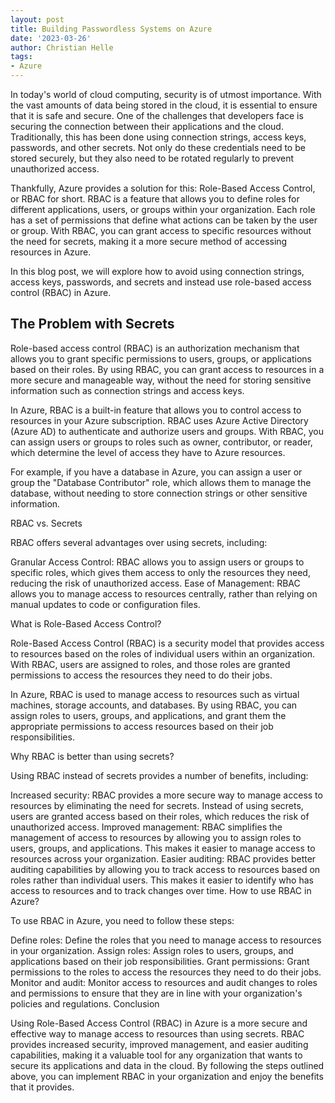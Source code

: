 ```yaml
---
layout: post
title: Building Passwordless Systems on Azure
date: '2023-03-26'
author: Christian Helle
tags: 
- Azure
---
```


In today's world of cloud computing, security is of utmost importance. With the vast amounts of data being stored in the cloud, it is essential to ensure that it is safe and secure. One of the challenges that developers face is securing the connection between their applications and the cloud. Traditionally, this has been done using connection strings, access keys, passwords, and other secrets. Not only do these credentials need to be stored securely, but they also need to be rotated regularly to prevent unauthorized access.

Thankfully, Azure provides a solution for this: Role-Based Access Control, or RBAC for short. RBAC is a feature that allows you to define roles for different applications, users, or groups within your organization. Each role has a set of permissions that define what actions can be taken by the user or group. With RBAC, you can grant access to specific resources without the need for secrets, making it a more secure method of accessing resources in Azure.

In this blog post, we will explore how to avoid using connection strings, access keys, passwords, and secrets and instead use role-based access control (RBAC) in Azure.

## The Problem with Secrets

Role-based access control (RBAC) is an authorization mechanism that allows you to grant specific permissions to users, groups, or applications based on their roles. By using RBAC, you can grant access to resources in a more secure and manageable way, without the need for storing sensitive information such as connection strings and access keys.

In Azure, RBAC is a built-in feature that allows you to control access to resources in your Azure subscription. RBAC uses Azure Active Directory (Azure AD) to authenticate and authorize users and groups. With RBAC, you can assign users or groups to roles such as owner, contributor, or reader, which determine the level of access they have to Azure resources.

For example, if you have a database in Azure, you can assign a user or group the "Database Contributor" role, which allows them to manage the database, without needing to store connection strings or other sensitive information.

RBAC vs. Secrets

RBAC offers several advantages over using secrets, including:

Granular Access Control: RBAC allows you to assign users or groups to specific roles, which gives them access to only the resources they need, reducing the risk of unauthorized access.
Ease of Management: RBAC allows you to manage access to resources centrally, rather than relying on manual updates to code or configuration files.


What is Role-Based Access Control?

Role-Based Access Control (RBAC) is a security model that provides access to resources based on the roles of individual users within an organization. With RBAC, users are assigned to roles, and those roles are granted permissions to access the resources they need to do their jobs.

In Azure, RBAC is used to manage access to resources such as virtual machines, storage accounts, and databases. By using RBAC, you can assign roles to users, groups, and applications, and grant them the appropriate permissions to access resources based on their job responsibilities.

Why RBAC is better than using secrets?

Using RBAC instead of secrets provides a number of benefits, including:

Increased security: RBAC provides a more secure way to manage access to resources by eliminating the need for secrets. Instead of using secrets, users are granted access based on their roles, which reduces the risk of unauthorized access.
Improved management: RBAC simplifies the management of access to resources by allowing you to assign roles to users, groups, and applications. This makes it easier to manage access to resources across your organization.
Easier auditing: RBAC provides better auditing capabilities by allowing you to track access to resources based on roles rather than individual users. This makes it easier to identify who has access to resources and to track changes over time.
How to use RBAC in Azure?

To use RBAC in Azure, you need to follow these steps:

Define roles: Define the roles that you need to manage access to resources in your organization.
Assign roles: Assign roles to users, groups, and applications based on their job responsibilities.
Grant permissions: Grant permissions to the roles to access the resources they need to do their jobs.
Monitor and audit: Monitor access to resources and audit changes to roles and permissions to ensure that they are in line with your organization's policies and regulations.
Conclusion

Using Role-Based Access Control (RBAC) in Azure is a more secure and effective way to manage access to resources than using secrets. RBAC provides increased security, improved management, and easier auditing capabilities, making it a valuable tool for any organization that wants to secure its applications and data in the cloud. By following the steps outlined above, you can implement RBAC in your organization and enjoy the benefits that it provides.